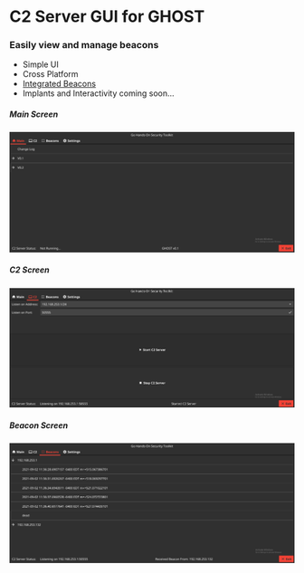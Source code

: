 # C2 Server GUI for GHOST
### Easily view and manage beacons
* Simple UI
* Cross Platform
* [Integrated Beacons](https://github.com/bartimus-primed/implant)
* Implants and Interactivity coming soon...

##### Main Screen
![](ui_screenshot.png)

##### C2 Screen
![](ui_c2_tab.png)

##### Beacon Screen
![](ui_beacon_listing.png)
